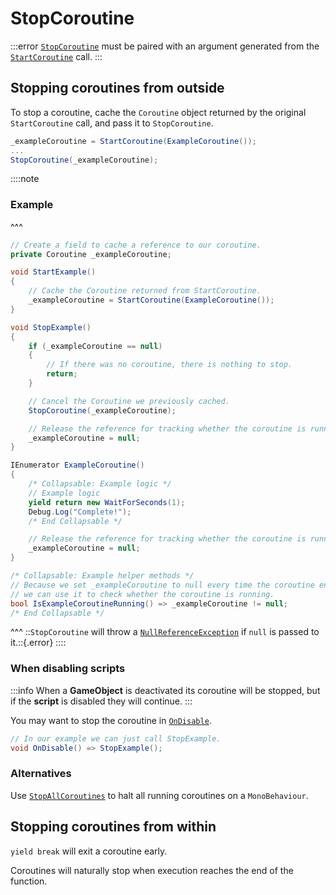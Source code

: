# StopCoroutine

:::error
[`StopCoroutine`](https://docs.unity3d.com/ScriptReference/MonoBehaviour.StopCoroutine.html) must be paired with an argument generated from the [`StartCoroutine`](https://docs.unity3d.com/ScriptReference/MonoBehaviour.StartCoroutine.html) call.
:::

## Stopping coroutines from outside
To stop a coroutine, cache the `Coroutine` object returned by the original `StartCoroutine` call, and pass it to `StopCoroutine`.

```csharp
_exampleCoroutine = StartCoroutine(ExampleCoroutine());
...
StopCoroutine(_exampleCoroutine);
```

::::note
### Example
^^^
```csharp
// Create a field to cache a reference to our coroutine.
private Coroutine _exampleCoroutine;

void StartExample()
{
    // Cache the Coroutine returned from StartCoroutine.
    _exampleCoroutine = StartCoroutine(ExampleCoroutine());
}

void StopExample()
{
    if (_exampleCoroutine == null)
    {
        // If there was no coroutine, there is nothing to stop.
        return;
    }

    // Cancel the Coroutine we previously cached.
    StopCoroutine(_exampleCoroutine);

    // Release the reference for tracking whether the coroutine is running.
    _exampleCoroutine = null;
}

IEnumerator ExampleCoroutine()
{
    /* Collapsable: Example logic */
    // Example logic
    yield return new WaitForSeconds(1);
    Debug.Log("Complete!");
    /* End Collapsable */

    // Release the reference for tracking whether the coroutine is running.
    _exampleCoroutine = null;
}

/* Collapsable: Example helper methods */
// Because we set _exampleCoroutine to null every time the coroutine ends,
// we can use it to check whether the coroutine is running.
bool IsExampleCoroutineRunning() => _exampleCoroutine != null;
/* End Collapsable */
```
^^^ ::`StopCoroutine` will throw a [`NullReferenceException`](../Runtime%20Exceptions/NullReferenceException.md) if `null` is passed to it.::{.error}
::::

### When disabling scripts

:::info
When a **GameObject** is deactivated its coroutine will be stopped, but if the **script** is disabled they will continue.
:::

You may want to stop the coroutine in [`OnDisable`](https://docs.unity3d.com/ScriptReference/MonoBehaviour.OnDisable.html).

```csharp
// In our example we can just call StopExample.
void OnDisable() => StopExample();
```

### Alternatives

Use [`StopAllCoroutines`](https://docs.unity3d.com/ScriptReference/MonoBehaviour.StopAllCoroutines.html) to halt all running coroutines on a `MonoBehaviour`.

## Stopping coroutines from within
`yield break` will exit a coroutine early.

Coroutines will naturally stop when execution reaches the end of the function.
